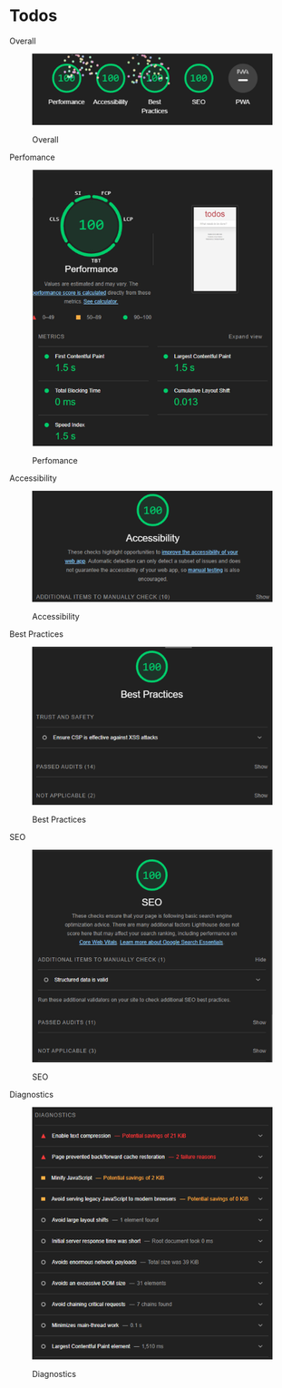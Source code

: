 # Todos

Overall

<figure><img src="../../.gitbook/assets/image (2).png" alt=""><figcaption><p>Overall</p></figcaption></figure>

Perfomance

<figure><img src="../../.gitbook/assets/image (3).png" alt=""><figcaption><p>Perfomance</p></figcaption></figure>

Accessibility

<figure><img src="../../.gitbook/assets/image (4).png" alt=""><figcaption><p>Accessibility</p></figcaption></figure>

Best Practices

<figure><img src="../../.gitbook/assets/image (5).png" alt=""><figcaption><p>Best Practices</p></figcaption></figure>

SEO

<figure><img src="../../.gitbook/assets/image (6).png" alt=""><figcaption><p>SEO</p></figcaption></figure>

Diagnostics

<figure><img src="../../.gitbook/assets/image (7).png" alt=""><figcaption><p>Diagnostics</p></figcaption></figure>

